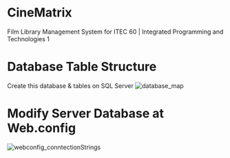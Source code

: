 # CineMatrix
 Film Library Management System for ITEC 60 | Integrated Programming and Technologies 1
 
# Database Table Structure
Create this database & tables on SQL Server
![database_map](https://github.com/LeinahI/CineMatrix/assets/53577436/5174c494-777d-4120-b329-156c43e51f48)

# Modify Server Database at Web.config
![webconfig_conntectionStrings](https://github.com/LeinahI/CineMatrix/assets/53577436/971046c9-0540-48b8-9b08-1ad7701876ac)
